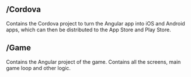 ## /Cordova
Contains the Cordova project to turn the Angular app into iOS and Android apps, which can then be distributed to the App Store and Play Store.

## /Game
Contains the Angular project of the game. Contains all the screens, main game loop and other logic.

